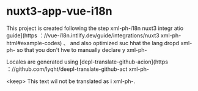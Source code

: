# nuxt3-app-vue-i18n

  This project is created following the step xml-ph-i18n nuxt3 integr atio guide](https ：//vue-i18n.intlify.dev/guide/integrations/nuxt3 xml-ph-html#example-codes) 、        and also optimized suc hhat the lang dropd xml-ph-  so that you don't hve to manually declare y xml-ph-

Locales are generated using [depl-translate-github-acion](https ：//github.com/lyqht/deepl-translate-github-act xml-ph-

      
&lt;keep&gt;
This text wil not be translated as i xml-ph-.